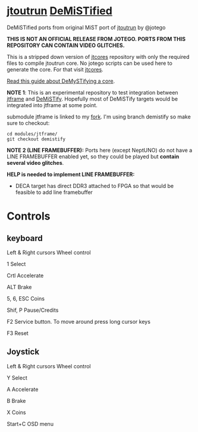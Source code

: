 # [jtoutrun](https://github.com/jotego/jtcores) [DeMiSTified](https://github.com/robinsonb5/DeMiSTify)

DeMiSTified ports from original MiST port of  [jtoutrun](https://github.com/jotego/jtcores/tree/master/cores/outrun)  by @jotego

**THIS IS NOT AN OFFICIAL RELEASE FROM JOTEGO. PORTS FROM THIS REPOSITORY CAN CONTAIN VIDEO GLITCHES.**

This is a stripped down version of [jtcores](https://github.com/jotego/jtcores) repository with only the required files to compile jtoutrun core.  No jotego scripts can be used here to generate the core. For that visit [jtcores](https://github.com/jotego/jtcores).

[Read this guide about DeMySTifying a core](https://github.com/DECAfpga/DECA_board/tree/main/Tutorials/DeMiSTify).

**NOTE 1**: This is an experimental repository to test integration between [jtframe](https://github.com/jotego/jtframe) and [DeMiSTify](https://github.com/robinsonb5/DeMiSTify).  Hopefully most of DeMiSTify targets would be integrated into jtframe at some point.

submodule jtframe is linked to my [fork](https://github.com/somhi/jtframe). I'm using branch demistify so make sure to checkout:

```
cd modules/jtframe/
git checkout demistify
```



**NOTE 2 (LINE FRAMEBUFFER):**  Ports here (except NeptUNO) do not have a LINE FRAMEBUFFER enabled yet, so they could be played but **contain several video glitches**.



**HELP is needed to implement LINE FRAMEBUFFER:**

* DECA target has direct DDR3 attached to FPGA so that would be feasible to add line framebuffer



# Controls

## keyboard

Left & Right cursors 	Wheel control

1 				Select

Crtl 			Accelerate

ALT 			Brake

5, 6, ESC 	Coins

Shif, P   		Pause/Credits

F2 				Service button.  To move around press long cursor keys

F3 				Reset



## Joystick

Left & Right cursors 	Wheel control

Y 				Select

A 				Accelerate

B 				Brake

X 			 	Coins

Start+C  	OSD menu





